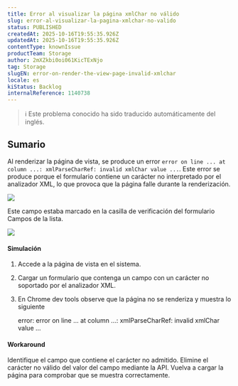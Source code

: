 ```yaml
---
title: Error al visualizar la página xmlChar no válido
slug: error-al-visualizar-la-pagina-xmlchar-no-valido
status: PUBLISHED
createdAt: 2025-10-16T19:55:35.926Z
updatedAt: 2025-10-16T19:55:35.926Z
contentType: knownIssue
productTeam: Storage
author: 2mXZkbi0oi061KicTExNjo
tag: Storage
slugEN: error-on-render-the-view-page-invalid-xmlchar
locale: es
kiStatus: Backlog
internalReference: 1140738
---
```


>ℹ️ Este problema conocido ha sido traducido automáticamente del inglés.

## Sumario


Al renderizar la página de vista, se produce un error `error on line ... at column ...: xmlParseCharRef: invalid xmlChar value ...`. Este error se produce porque el formulario contiene un carácter no interpretado por el analizador XML, lo que provoca que la página falle durante la renderización.

 ![](https://vtexhelp.zendesk.com/attachments/token/vXtAkcFk2c2KKi0QNLO58P9dw/?name=Captura+de+Tela+2024-11-26+a%CC%80s+15.08.07.png)

Este campo estaba marcado en la casilla de verificación del formulario Campos de la lista.

 ![](https://vtexhelp.zendesk.com/attachments/token/LmZN49pwizGkuoR89Q7FWzA5n/?name=Captura+de+Tela+2024-11-26+a%CC%80s+14.59.02.png)


#### Simulación



1. Accede a la página de vista en el sistema.
2. Cargar un formulario que contenga un campo con un carácter no soportado por el analizador XML.
3. En Chrome dev tools observe que la página no se renderiza y muestra lo siguiente

    error: error on line ... at column ...: xmlParseCharRef: invalid xmlChar value ...



#### Workaround


Identifique el campo que contiene el carácter no admitido.
Elimine el carácter no válido del valor del campo mediante la API.
Vuelva a cargar la página para comprobar que se muestra correctamente.